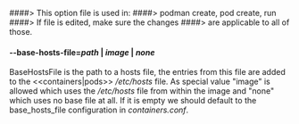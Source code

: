 ####> This option file is used in:
####>   podman create, pod create, run
####> If file is edited, make sure the changes
####> are applicable to all of those.
#### **--base-hosts-file**=*path* | *image* | *none*

BaseHostsFile is the path to a hosts file, the entries from this file are added to the <<containers|pods>> _/etc/hosts_ file.
As special value "image" is allowed which uses the _/etc/hosts_ file from within the image and "none" which uses no base file at all.
If it is empty we should default to the base_hosts_file configuration in _containers.conf_.
